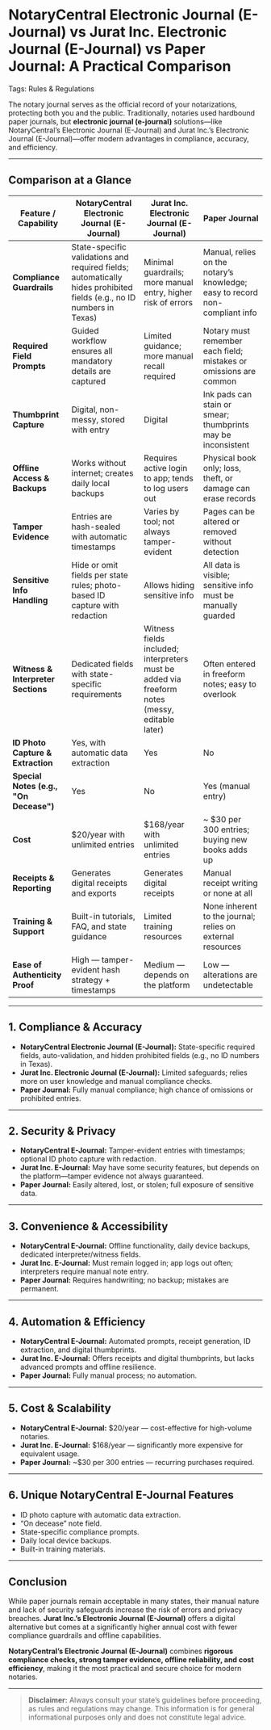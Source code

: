 # NotaryCentral Electronic Journal (E-Journal) vs Jurat Inc. Electronic Journal (E-Journal) vs Paper Journal: A Practical Comparison

Tags: Rules & Regulations

The notary journal serves as the official record of your notarizations, protecting both you and the public. Traditionally, notaries used hardbound paper journals, but **electronic journal (e-journal)** solutions—like NotaryCentral’s Electronic Journal (E-Journal) and Jurat Inc.’s Electronic Journal (E-Journal)—offer modern advantages in compliance, accuracy, and efficiency.

---

## Comparison at a Glance

| Feature / Capability           | NotaryCentral Electronic Journal (E-Journal)                                                            | Jurat Inc. Electronic Journal (E-Journal)                                                           | Paper Journal                                                                                   |
|--------------------------------|----------------------------------------------------------------------------------------------------------|------------------------------------------------------------------------------------------------------|-------------------------------------------------------------------------------------------------|
| **Compliance Guardrails**      | State-specific validations and required fields; automatically hides prohibited fields (e.g., no ID numbers in Texas) | Minimal guardrails; more manual entry, higher risk of errors                                         | Manual, relies on the notary’s knowledge; easy to record non-compliant info                     |
| **Required Field Prompts**     | Guided workflow ensures all mandatory details are captured                                               | Limited guidance; more manual recall required                                                        | Notary must remember each field; mistakes or omissions are common                              |
| **Thumbprint Capture**         | Digital, non-messy, stored with entry                                                                    | Digital                                                                                              | Ink pads can stain or smear; thumbprints may be inconsistent                                   |
| **Offline Access & Backups**   | Works without internet; creates daily local backups                                                      | Requires active login to app; tends to log users out                                                  | Physical book only; loss, theft, or damage can erase records                                   |
| **Tamper Evidence**            | Entries are hash-sealed with automatic timestamps                                                        | Varies by tool; not always tamper-evident                                                             | Pages can be altered or removed without detection                                              |
| **Sensitive Info Handling**    | Hide or omit fields per state rules; photo-based ID capture with redaction                               | Allows hiding sensitive info                                                                         | All data is visible; sensitive info must be manually guarded                                   |
| **Witness & Interpreter Sections** | Dedicated fields with state-specific requirements                                                     | Witness fields included; interpreters must be added via freeform notes (messy, editable later)       | Often entered in freeform notes; easy to overlook                                               |
| **ID Photo Capture & Extraction** | Yes, with automatic data extraction                                                                    | Yes                                                                                                  | No                                                                                             |
| **Special Notes (e.g., "On Decease")** | Yes                                                                                                 | No                                                                                                   | Yes (manual entry)                                                                             |
| **Cost**                       | $20/year with unlimited entries                                                                          | $168/year with unlimited entries                                                                     | ~ $30 per 300 entries; buying new books adds up                                                 |
| **Receipts & Reporting**       | Generates digital receipts and exports                                                                   | Generates digital receipts                                                                           | Manual receipt writing or none at all                                                           |
| **Training & Support**         | Built-in tutorials, FAQ, and state guidance                                                              | Limited training resources                                                                           | None inherent to the journal; relies on external resources                                     |
| **Ease of Authenticity Proof** | High — tamper-evident hash strategy + timestamps                                                         | Medium — depends on the platform                                                                     | Low — alterations are undetectable                                                             |

---

## 1. Compliance & Accuracy

- **NotaryCentral Electronic Journal (E-Journal):** State-specific required fields, auto-validation, and hidden prohibited fields (e.g., no ID numbers in Texas).  
- **Jurat Inc. Electronic Journal (E-Journal):** Limited safeguards; relies more on user knowledge and manual compliance checks.  
- **Paper Journal:** Fully manual compliance; high chance of omissions or prohibited entries.

---

## 2. Security & Privacy

- **NotaryCentral E-Journal:** Tamper-evident entries with timestamps; optional ID photo capture with redaction.  
- **Jurat Inc. E-Journal:** May have some security features, but depends on the platform—tamper evidence not always guaranteed.  
- **Paper Journal:** Easily altered, lost, or stolen; full exposure of sensitive data.

---

## 3. Convenience & Accessibility

- **NotaryCentral E-Journal:** Offline functionality, daily device backups, dedicated interpreter/witness fields.  
- **Jurat Inc. E-Journal:** Must remain logged in; app logs out often; interpreters require manual note entry.  
- **Paper Journal:** Requires handwriting; no backup; mistakes are permanent.

---

## 4. Automation & Efficiency

- **NotaryCentral E-Journal:** Automated prompts, receipt generation, ID extraction, and digital thumbprints.  
- **Jurat Inc. E-Journal:** Offers receipts and digital thumbprints, but lacks advanced prompts and offline resilience.  
- **Paper Journal:** Fully manual process; no automation.

---

## 5. Cost & Scalability

- **NotaryCentral E-Journal:** $20/year — cost-effective for high-volume notaries.  
- **Jurat Inc. E-Journal:** $168/year — significantly more expensive for equivalent usage.  
- **Paper Journal:** ~$30 per 300 entries — recurring purchases required.

---

## 6. Unique NotaryCentral E-Journal Features

- ID photo capture with automatic data extraction.  
- “On decease” note field.  
- State-specific compliance prompts.  
- Daily local device backups.  
- Built-in training materials.

---

## Conclusion

While paper journals remain acceptable in many states, their manual nature and lack of security safeguards increase the risk of errors and privacy breaches. **Jurat Inc.’s Electronic Journal (E-Journal)** offers a digital alternative but comes at a significantly higher annual cost with fewer compliance guardrails and offline capabilities.

**NotaryCentral’s Electronic Journal (E-Journal)** combines **rigorous compliance checks, strong tamper evidence, offline reliability, and cost efficiency**, making it the most practical and secure choice for modern notaries.

---

> **Disclaimer:** Always consult your state’s guidelines before proceeding, as rules and regulations may change. This information is for general informational purposes only and does not constitute legal advice.

